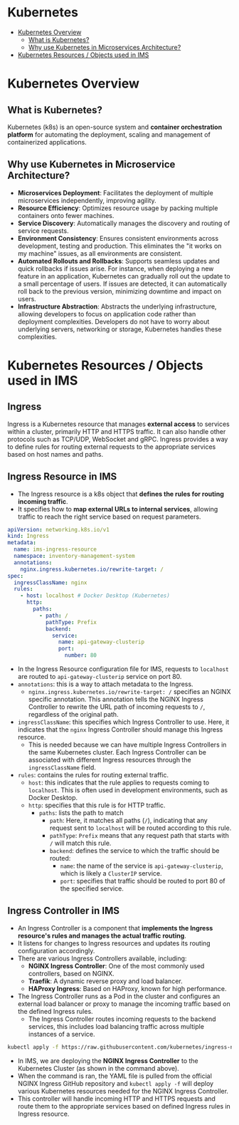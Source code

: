 # Kubernetes

- [Kubernetes Overview](#kubernetes-overview)
  - [What is Kubernetes?](#what-is-kubernetes)
  - [Why use Kubernetes in Microservices Architecture?](#why-use-kubernetes-in-microservice-architecture)
- [Kubernetes Resources / Objects used in IMS](#kubernetes-resources--objects-used-in-ims)

# Kubernetes Overview

## What is Kubernetes?

Kubernetes (k8s) is an open-source system and **container orchestration platform** for automating the deployment, scaling and management of containerized applications.

## Why use Kubernetes in Microservice Architecture?

- **Microservices Deployment**: Facilitates the deployment of multiple microservices independently, improving agility.
- **Resource Efficiency**: Optimizes resource usage by packing multiple containers onto fewer machines.
- **Service Discovery**: Automatically manages the discovery and routing of service requests.
- **Environment Consistency**: Ensures consistent environments across development, testing and production. This eliminates the "it works on my machine" issues, as all environments are consistent.
- **Automated Rollouts and Rollbacks**: Supports seamless updates and quick rollbacks if issues arise. For instance, when deploying a new feature in an application, Kubernetes can gradually roll out the update to a small percentage of users. If issues are detected, it can automatically roll back to the previous version, minimizing downtime and impact on users.
- **Infrastructure Abstraction**: Abstracts the underlying infrastructure, allowing developers to focus on application code rather than deployment complexities. Developers do not have to worry about underlying servers, networking or storage, Kubernetes handles these complexities.

# Kubernetes Resources / Objects used in IMS

## Ingress

Ingress is a Kubernetes resource that manages **external access** to services within a cluster, primarily HTTP and HTTPS traffic. It can also handle other protocols such as TCP/UDP, WebSocket and gRPC. Ingress provides a way to define rules for routing external requests to the appropriate services based on host names and paths.

## Ingress Resource in IMS

- The Ingress resource is a k8s object that **defines the rules for routing incoming traffic**.
- It specifies how to **map external URLs to internal services**, allowing traffic to reach the right service based on request parameters.

```yaml
apiVersion: networking.k8s.io/v1
kind: Ingress
metadata:
  name: ims-ingress-resource
  namespace: inventory-management-system
  annotations:
    nginx.ingress.kubernetes.io/rewrite-target: /
spec:
  ingressClassName: nginx
  rules:
    - host: localhost # Docker Desktop (Kubernetes)
      http:
        paths:
          - path: /
            pathType: Prefix
            backend:
              service:
                name: api-gateway-clusterip
                port:
                  number: 80
```

- In the Ingress Resource configuration file for IMS, requests to `localhost` are routed to `api-gateway-clusterip` service on port 80.
- `annotations`: this is a way to attach metadata to the Ingress.
  - `nginx.ingress.kubernetes.io/rewrite-target: /` specifies an NGINX specific annotation. This annotation tells the NGINX Ingress Controller to rewrite the URL path of incoming requests to `/`, regardless of the original path.
- `ingressClassName`: this specifies which Ingress Controller to use. Here, it indicates that the `nginx` Ingress Controller should manage this Ingress resource.
  - This is needed because we can have multiple Ingress Controllers in the same Kubernetes cluster. Each Ingress Controller can be associated with different Ingress resources through the `ingressClassName` field.
- `rules`: contains the rules for routing external traffic.
  - `host`: this indicates that the rule applies to requests coming to `localhost`. This is often used in development environments, such as Docker Desktop.
  - `http`: specifies that this rule is for HTTP traffic.
    - `paths`: lists the path to match
      - `path`: Here, it matches all paths (`/`), indicating that any request sent to `localhost` will be routed according to this rule.
      - `pathType`: `Prefix` means that any request path that starts with `/` will match this rule.
      - `backend`: defines the service to which the traffic should be routed:
        - `name`: the name of the service is `api-gateway-clusterip`, which is likely a `ClusterIP` service.
        - `port`: specifies that traffic should be routed to port 80 of the specified service.

## Ingress Controller in IMS

- An Ingress Controller is a component that **implements the Ingress resource's rules and manages the actual traffic routing**.
- It listens for changes to Ingress resources and updates its routing configuration accordingly.
- There are various Ingress Controllers available, including:
  - **NGINX Ingress Controller**: One of the most commonly used controllers, based on NGINX.
  - **Traefik**: A dynamic reverse proxy and load balancer.
  - **HAProxy Ingress**: Based on HAProxy, known for high performance.
- The Ingress Controller runs as a Pod in the cluster and configures an external load balancer or proxy to manage the incoming traffic based on the defined Ingress rules.
  - The Ingress Controller routes incoming requests to the backend services, this includes load balancing traffic across multiple instances of a service.

```bash
kubectl apply -f https://raw.githubusercontent.com/kubernetes/ingress-nginx/main/deploy/static/provider/cloud/deploy.yaml
```

- In IMS, we are deploying the **NGINX Ingress Controller** to the Kubernetes Cluster (as shown in the command above).
- When the command is ran, the YAML file is pulled from the official NGINX Ingress GitHub repository and `kubectl apply -f` will deploy various Kubernetes resources needed for the NGINX Ingress Controller.
- This controller will handle incoming HTTP and HTTPS requests and route them to the appropriate services based on defined Ingress rules in Ingress resource.
